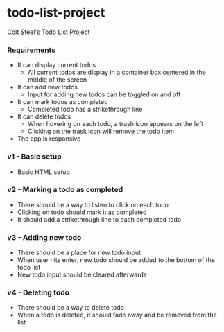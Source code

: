# todo-list-project
Colt Steel's Todo List Project

### Requirements
* It can display current todos
    * All current todos are display in a container box centered in the middle of the screen
* It can add new todos
    * Input for adding new todos can be toggled on and off
* It can mark todos as completed
    * Completed todo has a strikethrough line
* It can delete todos
    * When hovering on each todo, a trash icon appears on the left
    * Clicking on the trask icon will remove the todo item
* The app is responsive

### v1 - Basic setup
* Basic HTML setup 


### v2 - Marking a todo as completed
* There should be a way to listen to click on each todo
* Clicking on todo should mark it as completed
* It should add a strikethrough line to each completed todo

### v3 - Adding new todo
* There should be a place for new todo input
* When user hits enter, new todo should be added to the bottom of the todo list
* New todo input should be cleared afterwards

### v4 - Deleting todo
* There should be a way to delete todo
* When a todo is deleted, it should fade away and be removed from the list
